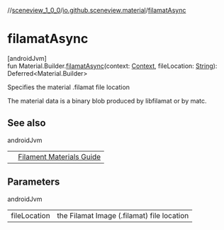 //[sceneview_1_0_0](../../index.md)/[io.github.sceneview.material](index.md)/[filamatAsync](filamat-async.md)

# filamatAsync

[androidJvm]\
fun Material.Builder.[filamatAsync](filamat-async.md)(context: [Context](https://developer.android.com/reference/kotlin/android/content/Context.html), fileLocation: [String](https://kotlinlang.org/api/latest/jvm/stdlib/kotlin/-string/index.html)): Deferred&lt;Material.Builder&gt;

Specifies the material .filamat file location

The material data is a binary blob produced by libfilamat or by matc.

## See also

androidJvm

| | |
|---|---|
|  | <a href="https://google.github.io/filament/Materials.html">Filament Materials Guide</a> |

## Parameters

androidJvm

| | |
|---|---|
| fileLocation | the Filamat Image (.filamat) file location |
